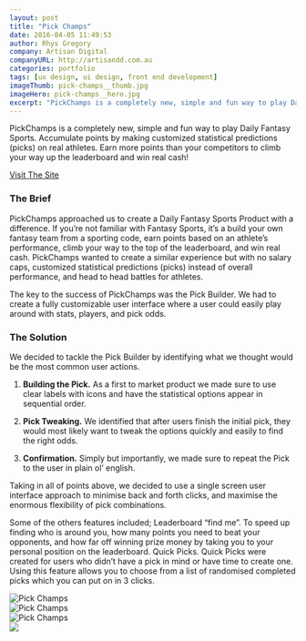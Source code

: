 ```yaml
---
layout: post
title: "Pick Champs"
date: 2016-04-05 11:49:53
author: Rhys Gregory
company: Artisan Digital
companyURL: http://artisandd.com.au
categories: portfolio
tags: [ux design, ui design, front end development]
imageThumb: pick-champs__thumb.jpg
imageHero: pick-champs__hero.jpg
excerpt: "PickChamps is a completely new, simple and fun way to play Daily Fantasy Sports. Accumulate points by making customized statistical predictions (picks) on real athletes."
---
```

<div class="o-wrapper  o-wrapper--narrow  u-pt  u-pb+" markdown="1">

PickChamps is a completely new, simple and fun way to play Daily Fantasy Sports. Accumulate points by making customized statistical predictions (picks) on real athletes. Earn more points than your competitors to climb your way up the leaderboard and win real cash!

<a class="o-btn  c-btn" href="http://pickchamps.com/" target="_blank">Visit The Site <i class="i-new-tab"></i></a>

### The Brief
PickChamps approached us to create a Daily Fantasy Sports Product with a difference. If you’re not familiar with Fantasy Sports, it’s a build your own fantasy team from a sporting code, earn points based on an athlete’s performance, climb your way to the top of the leaderboard, and win real cash. PickChamps wanted to create a similar experience but with no salary caps, customized statistical predictions (picks) instead of overall performance, and head to head battles for athletes.

The key to the success of PickChamps was the Pick Builder. We had to create a fully customizable user interface where a user could easily play around with stats, players, and pick odds.

### The Solution
We decided to tackle the Pick Builder by identifying what we thought would be the most common user actions.

1. **Building the Pick.** As a first to market product we made sure to use clear labels with icons and have the statistical options appear in sequential order.

2. **Pick Tweaking.** We identified that after users finish the initial pick, they would most likely want to tweak the options quickly and easily to find the right odds.

3. **Confirmation.** Simply but importantly, we made sure to repeat the Pick to the user in plain ol’ english.

Taking in all of points above, we decided to use a single screen user interface approach to minimise back and forth clicks, and maximise the enormous flexibility of pick combinations.

Some of the others features included; Leaderboard “find me”. To speed up finding who is around you, how many points you need to beat your opponents, and how far off winning prize money by taking you to your personal position on the leaderboard. Quick Picks. Quick Picks were created for users who didn’t have a pick in mind or have time to create one. Using this feature allows you to choose from a list of randomised completed picks which you can put on in 3 clicks.

</div>

<section class="o-band  c-band  u-pb+">
	<div class="o-wrapper  o-wrapper--narrow  u-text-center">
		<div class="o-layout  o-layout--center">
			<div class="o-layout__item  u-1/1  u-1/3-lap-and-up">
				<img class="page-portfolio-item-mobile-img  u-mb" src="/img/portfolio/pick-champs__alt-2.jpg" alt="Pick Champs">
			</div>
			<div class="o-layout__item  u-1/1  u-1/3-lap-and-up">
				<img class="page-portfolio-item-mobile-img  u-mb" src="/img/portfolio/pick-champs__alt-3.jpg" alt="Pick Champs">
			</div>
			<div class="o-layout__item  u-1/1  u-1/3-lap-and-up">
				<img class="page-portfolio-item-mobile-img  u-mb" src="/img/portfolio/pick-champs__alt-4.jpg" alt="Pick Champs">
			</div>
		</div>
		<div>
			<img src="/img/portfolio/pick-champs__alt-1.png" class="c-portfolio-item__img  u-mb+">
		</div>
	</div>
</section>